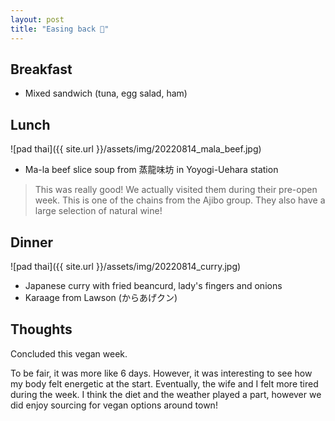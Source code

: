 ```yaml
---
layout: post
title: "Easing back 🚶"
---
```


## Breakfast

- Mixed sandwich (tuna, egg salad, ham)

## Lunch

![pad thai]({{ site.url }}/assets/img/20220814_mala_beef.jpg)

- Ma-la beef slice soup from 蒸龍味坊 in Yoyogi-Uehara station

> This was really good!
> We actually visited them during their pre-open week.
> This is one of the chains from the Ajibo group.
> They also have a large selection of natural wine!

## Dinner

![pad thai]({{ site.url }}/assets/img/20220814_curry.jpg)

- Japanese curry with fried beancurd, lady's fingers and onions
- Karaage from Lawson (からあげクン)

## Thoughts

Concluded this vegan week.

To be fair, it was more like 6 days.
However, it was interesting to see how my body felt energetic at the start.
Eventually, the wife and I felt more tired during the week.
I think the diet and the weather played a part, however we did enjoy sourcing for vegan options around town!
